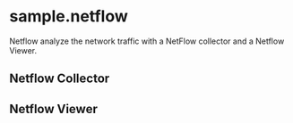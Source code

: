 # sample.netflow

Netflow analyze the network traffic with a NetFlow collector and a Netflow Viewer.

## Netflow Collector

## Netflow Viewer

